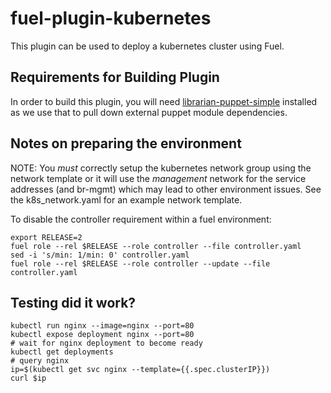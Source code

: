 fuel-plugin-kubernetes
======================

This plugin can be used to deploy a kubernetes cluster using Fuel.


Requirements for Building Plugin
--------------------------------

In order to build this plugin, you will need
[librarian-puppet-simple](https://github.com/bodepd/librarian-puppet-simple)
installed as we use that to pull down external puppet module dependencies.


Notes on preparing the environment
----------------------------------

NOTE: You *must* correctly setup the kubernetes network group using the network
template or it will use the *management* network for the service addresses (and
br-mgmt) which may lead to other environment issues. See the k8s_network.yaml
for an example network template.

To disable the controller requirement within a fuel environment:
```
export RELEASE=2
fuel role --rel $RELEASE --role controller --file controller.yaml
sed -i 's/min: 1/min: 0' controller.yaml
fuel role --rel $RELEASE --role controller --update --file controller.yaml
```


Testing did it work?
--------------------

```
kubectl run nginx --image=nginx --port=80
kubectl expose deployment nginx --port=80
# wait for nginx deployment to become ready
kubectl get deployments
# query nginx
ip=$(kubectl get svc nginx --template={{.spec.clusterIP}})
curl $ip
```
